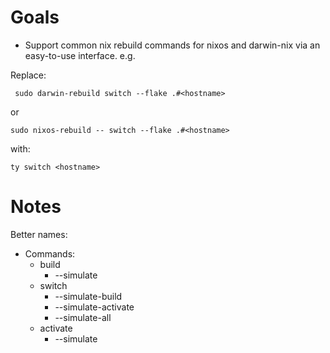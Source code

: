 # Goals
- Support common nix rebuild commands for nixos and darwin-nix via an easy-to-use interface.
e.g.

Replace:
```
 sudo darwin-rebuild switch --flake .#<hostname>
```

or

```
sudo nixos-rebuild -- switch --flake .#<hostname>
```

with:

```
ty switch <hostname>
```

# Notes


Better names:
- Commands:
  - build
    - --simulate
  - switch
    - --simulate-build
    - --simulate-activate
    - --simulate-all
  - activate
    - --simulate

